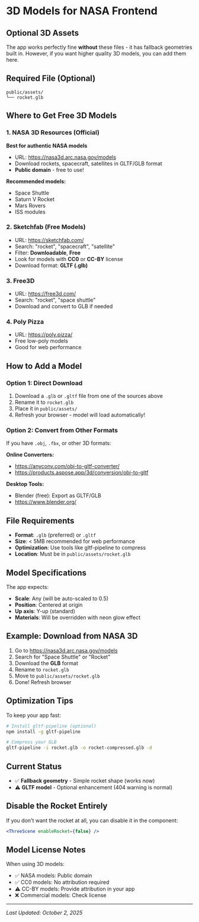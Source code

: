 # 3D Models for NASA Frontend

## Optional 3D Assets

The app works perfectly fine **without** these files - it has fallback geometries built in. However, if you want higher quality 3D models, you can add them here.

## Required File (Optional)

```
public/assets/
└── rocket.glb
```

## Where to Get Free 3D Models

### 1. NASA 3D Resources (Official)

**Best for authentic NASA models**

- URL: https://nasa3d.arc.nasa.gov/models
- Download rockets, spacecraft, satellites in GLTF/GLB format
- **Public domain** - free to use!

**Recommended models:**

- Space Shuttle
- Saturn V Rocket
- Mars Rovers
- ISS modules

### 2. Sketchfab (Free Models)

- URL: https://sketchfab.com/
- Search: "rocket", "spacecraft", "satellite"
- Filter: **Downloadable**, **Free**
- Look for models with **CC0** or **CC-BY** license
- Download format: **GLTF (.glb)**

### 3. Free3D

- URL: https://free3d.com/
- Search: "rocket", "space shuttle"
- Download and convert to GLB if needed

### 4. Poly Pizza

- URL: https://poly.pizza/
- Free low-poly models
- Good for web performance

## How to Add a Model

### Option 1: Direct Download

1. Download a `.glb` or `.gltf` file from one of the sources above
2. Rename it to `rocket.glb`
3. Place it in `public/assets/`
4. Refresh your browser - model will load automatically!

### Option 2: Convert from Other Formats

If you have `.obj`, `.fbx`, or other 3D formats:

**Online Converters:**

- https://anyconv.com/obj-to-gltf-converter/
- https://products.aspose.app/3d/conversion/obj-to-gltf

**Desktop Tools:**

- Blender (free): Export as GLTF/GLB
- https://www.blender.org/

## File Requirements

- **Format**: `.glb` (preferred) or `.gltf`
- **Size**: < 5MB recommended for web performance
- **Optimization**: Use tools like gltf-pipeline to compress
- **Location**: Must be in `public/assets/rocket.glb`

## Model Specifications

The app expects:

- **Scale**: Any (will be auto-scaled to 0.5)
- **Position**: Centered at origin
- **Up axis**: Y-up (standard)
- **Materials**: Will be overridden with neon glow effect

## Example: Download from NASA 3D

1. Go to https://nasa3d.arc.nasa.gov/models
2. Search for "Space Shuttle" or "Rocket"
3. Download the **GLB** format
4. Rename to `rocket.glb`
5. Move to `public/assets/rocket.glb`
6. Done! Refresh browser

## Optimization Tips

To keep your app fast:

```bash
# Install gltf-pipeline (optional)
npm install -g gltf-pipeline

# Compress your GLB
gltf-pipeline -i rocket.glb -o rocket-compressed.glb -d
```

## Current Status

- ✅ **Fallback geometry** - Simple rocket shape (works now)
- ⚠️ **GLTF model** - Optional enhancement (404 warning is normal)

## Disable the Rocket Entirely

If you don't want the rocket at all, you can disable it in the component:

```jsx
<ThreeScene enableRocket={false} />
```

## Model License Notes

When using 3D models:

- ✅ NASA models: Public domain
- ✅ CC0 models: No attribution required
- ⚠️ CC-BY models: Provide attribution in your app
- ❌ Commercial models: Check license

---

_Last Updated: October 2, 2025_
